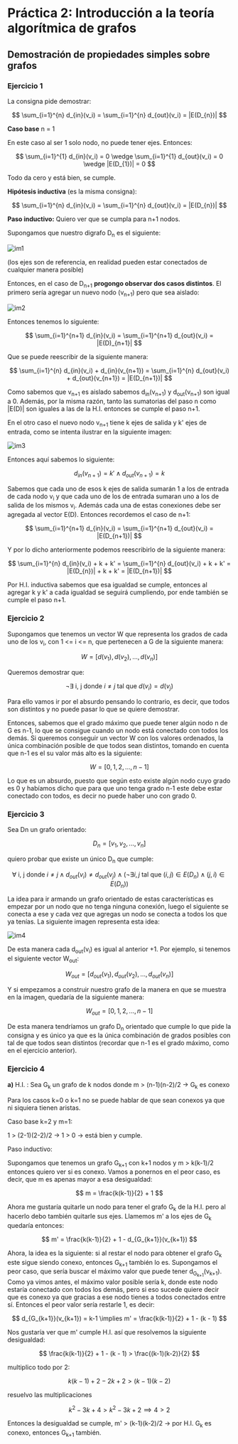 # Práctica 2: Introducción a la teoría algorítmica de grafos

## Demostración de propiedades simples sobre grafos

### Ejercicio 1

La consigna pide demostrar:

$$ 
\sum_{i=1}^{n} d_{in}(v_i) = \sum_{i=1}^{n} d_{out}(v_i) = |E(D_{n})|
$$ 

**Caso base** n = 1

En este caso al ser 1 solo nodo, no puede tener ejes. Entonces:

$$ 
\sum_{i=1}^{1} d_{in}(v_i) = 0 \wedge \sum_{i=1}^{1} d_{out}(v_i) = 0 \wedge |E(D_{1})| = 0
$$ 

Todo da cero y está bien, se cumple.

**Hipótesis inductiva** (es la misma consigna):

$$ 
\sum_{i=1}^{n} d_{in}(v_i) = \sum_{i=1}^{n} d_{out}(v_i) = |E(D_{n})|
$$

**Paso inductivo:**
Quiero ver que se cumpla para n+1 nodos.

Supongamos que nuestro digrafo D<sub>n</sub> es el siguiente:

![im1](images/practica2_ej1_Dn.png)

(los ejes son de referencia, en realidad pueden estar conectados de cualquier manera posible)

Entonces, en el caso de D<sub>n+1</sub> **progongo observar dos casos distintos**. El primero sería agregar un nuevo nodo (v<sub>n+1</sub>) pero que sea aislado:

![im2](images/practica2_ej1_ptoaislado.png)

Entonces tenemos lo siguiente:

$$ 
\sum_{i=1}^{n+1} d_{in}(v_i) = \sum_{i=1}^{n+1} d_{out}(v_i) = |E(D)_{n+1}|
$$ 

Que se puede reescribir de la siguiente manera:

$$ 
\sum_{i=1}^{n} d_{in}(v_i) + d_{in}(v_{n+1}) = \sum_{i=1}^{n} d_{out}(v_i) + d_{out}(v_{n+1}) = |E(D_{n+1})|
$$

Como sabemos que v<sub>n+1</sub> es aislado sabemos d<sub>in</sub>(v<sub>n+1</sub>) y d<sub>out</sub>(v<sub>n+1</sub>) son igual a 0. Además, por la misma razón,
tanto las sumatorias del paso n como |E(D)| son iguales a las de la H.I. entonces se cumple el paso n+1.

En el otro caso el nuevo nodo v<sub>n+1</sub> tiene k ejes de salida y k' ejes de entrada, como se intenta ilustrar en la siguiente imagen:

![im3](images/practica2_ej1_induccion.png)

Entonces aquí sabemos lo siguiente:

$$ 
d_{in}(v_{n+1}) = k' \wedge d_{out}(v_{n+1}) = k
$$

Sabemos que cada uno de esos k ejes de salida sumarán 1 a los de entrada de cada nodo v<sub>i</sub> y que cada uno de los de entrada sumaran uno a los de salida de los mismos v<sub>i</sub>. Además
cada una de estas conexiones debe ser agregada al vector E(D). Entonces recordemos el caso de n+1:

$$ 
\sum_{i=1}^{n+1} d_{in}(v_i) = \sum_{i=1}^{n+1} d_{out}(v_i) = |E(D_{n+1})|
$$ 

Y por lo dicho anteriormente podemos reescribirlo de la siguiente manera:

$$ 
\sum_{i=1}^{n} d_{in}(v_i) + k + k' = \sum_{i=1}^{n} d_{out}(v_i) + k + k' = |E(D_{n})| + k + k' = |E(D_{n+1})|
$$ 

Por H.I. inductiva sabemos que esa igualdad se cumple, entonces al agregar k y k' a cada igualdad se seguirá cumpliendo, por ende también se cumple el paso n+1.



### Ejercicio 2

Supongamos que tenemos un vector W que representa los grados de cada uno de los v<sub>i</sub>, con 1 <= i <= n, que pertenecen a G de la siguiente manera:

$$ 
W = [d(v_1),d(v_2),...,d(v_n)]
$$ 

Queremos demostrar que:

$$
\neg\exists \text{ i, j donde } i \neq j  \text{ tal que } d(v_i) = d(v_j)
$$

Para ello vamos ir por el absurdo pensando lo contrario, es decir, que todos son distintos y no puede pasar lo que se quiere demostrar.

Entonces, sabemos que el grado máximo que puede tener algún nodo n de G es n-1, lo que se consigue cuando un nodo está conectado con todos los demás. Si queremos conseguir un vector W con los valores ordenados, la única combinación posible de que todos sean distintos, tomando en cuenta que n-1 es el su valor más alto es la siguiente:

$$ 
W = [0, 1, 2, ..., n-1]
$$ 

Lo que es un absurdo, puesto que según esto existe algún nodo cuyo grado es 0 y habíamos dicho que para que uno tenga grado n-1 este debe estar conectado con todos, es decir no puede haber uno con grado 0.

### Ejercicio 3

Sea Dn un grafo orientado:

$$
D_n = [v_1,v_2,...,v_n]
$$

quiero probar que existe un único D<sub>n</sub> que cumple:

$$
\forall \text{ i, j  donde } i \neq j \wedge d_{out}(v_i) \neq d_{out}(v_j) \wedge (\neg \exists i,j \text{ tal que } (i,j) \in E(D_n) \wedge (j,i) \in E(D_n))
$$

La idea para ir armando un grafo orientado de estas características es empezar por un nodo que no tenga ninguna conexión, luego el siguiente se conecta a ese y cada vez que agregas un nodo se conecta a todos los que ya tenías. La siguiente imagen representa esta idea:

![im4](images/practica2_ej3_ejemplo1.png)

De esta manera cada d<sub>out</sub>(v<sub>i</sub>) es igual al anterior +1. Por ejemplo, si tenemos el siguiente vector W<sub>out</sub>:

$$ 
W_{out} = [d_{out}(v_1),d_{out}(v_2),...,d_{out}(v_n)]
$$

Y si empezamos a construir nuestro grafo de la manera en que se muestra en la imagen, quedaría de la siguiente manera:

$$ 
W_{out} = [0,1,2,...,n-1]
$$

De esta manera tendríamos un grafo D<sub>n</sub> orientado que cumple lo que pide la consigna y es único ya que es la única combinación de grados posibles con tal de que todos sean distintos (recordar que n-1 es el grado máximo, como en el ejercicio anterior).


### Ejercicio 4

**a)** 
H.I. : Sea G<sub>k</sub> un grafo de k nodos donde m > (n-1)(n-2)/2 -> G<sub>k</sub> es conexo

Para los casos k=0 o k=1 no se puede hablar de que sean conexos ya que ni siquiera tienen aristas.

Caso base k=2 y m=1:

1 > (2-1)(2-2)/2 -> 1 > 0 -> está bien y cumple.

Paso inductivo:

Supongamos que tenemos un grafo G<sub>k+1</sub> con k+1 nodos y m > k(k-1)/2 entonces quiero ver si es conexo. Vamos a ponernos en el peor caso, es decir, que m es apenas mayor a esa desigualdad:

$$ 
m = \frac{k(k-1)}{2} + 1
$$

Ahora me gustaría quitarle un nodo para tener el grafo G<sub>k</sub> de la H.I. pero al hacerlo debo también quitarle sus ejes. Llamemos m' a los ejes de G<sub>k</sub> quedaría entonces:

$$ 
m' = \frac{k(k-1)}{2} + 1 - d_{G_{k+1}}(v_{k+1})
$$

Ahora, la idea es la siguiente: si al restar el nodo para obtener el grafo G<sub>k</sub> este sigue siendo conexo, entonces G<sub>k+1</sub> también lo es. Supongamos el peor caso, que sería buscar el máximo valor que puede tener d<sub>G<sub>k+1</sub></sub>(v<sub>k+1</sub>). Como ya vimos antes, el máximo valor posible sería k, donde este nodo estaría conectado con todos los demás, pero si eso sucede quiere decir que es conexo ya que gracias a ese nodo tienes a todos conectados entre sí. Entonces el peor valor sería restarle 1, es decir:

$$ 
d_{G_{k+1}}(v_{k+1}) = k-1 \implies m' = \frac{k(k-1)}{2} + 1 - (k - 1)
$$

Nos gustaría ver que m' cumple H.I. así que resolvemos la siguiente desigualdad:

$$ 
\frac{k(k-1)}{2} + 1 - (k - 1) > \frac{(k-1)(k-2)}{2} 
$$

multiplico todo por 2:

$$ 
k(k - 1) + 2 - 2k + 2 > (k - 1)(k - 2) 
$$

resuelvo las multiplicaciones

$$
k^2 - 3k + 4 > k^2 -3k + 2 \implies 4 > 2
$$

Entonces la desigualdad se cumple, m' > (k-1)(k-2)/2 -> por H.I. G<sub>k</sub> es conexo, entonces G<sub>k+1</sub> también.


